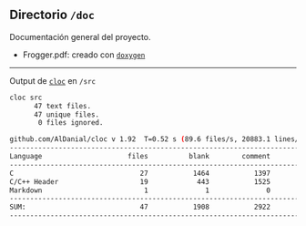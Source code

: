 ## Directorio `/doc`

Documentación general del proyecto.

* Frogger.pdf: creado con [`doxygen`](https://www.doxygen.nl/index.html)

---

Output de [`cloc`](https://github.com/AlDanial/cloc) en `/src`

```sh
cloc src
      47 text files.
      47 unique files.                              
       0 files ignored.

github.com/AlDanial/cloc v 1.92  T=0.52 s (89.6 files/s, 20883.1 lines/s)
-------------------------------------------------------------------------------
Language                     files          blank        comment           code
-------------------------------------------------------------------------------
C                               27           1464           1397           5429
C/C++ Header                    19            443           1525            691
Markdown                         1              1              0              2
-------------------------------------------------------------------------------
SUM:                            47           1908           2922           6122
-------------------------------------------------------------------------------

```
